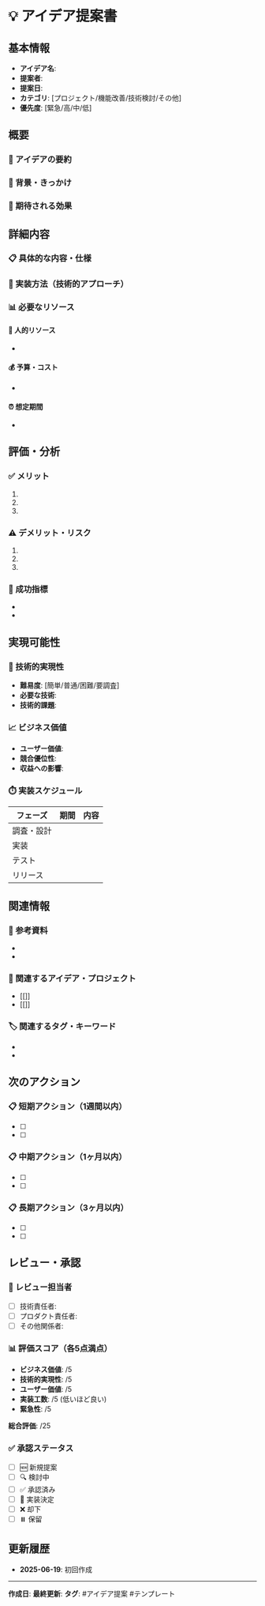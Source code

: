 # 💡 アイデア提案書

## 基本情報
- **アイデア名**: 
- **提案者**: 
- **提案日**: 
- **カテゴリ**: [プロジェクト/機能改善/技術検討/その他]
- **優先度**: [緊急/高/中/低]

## 概要

### 🎯 アイデアの要約


### 💭 背景・きっかけ


### 🚀 期待される効果


## 詳細内容

### 📋 具体的な内容・仕様


### 🔧 実装方法（技術的アプローチ）


### 📊 必要なリソース

#### 👥 人的リソース
- 

#### 💰 予算・コスト
- 

#### ⏰ 想定期間
- 

## 評価・分析

### ✅ メリット
1. 
2. 
3. 

### ⚠️ デメリット・リスク
1. 
2. 
3. 

### 🎯 成功指標
- 
- 

## 実現可能性

### 🔬 技術的実現性
- **難易度**: [簡単/普通/困難/要調査]
- **必要な技術**: 
- **技術的課題**: 

### 📈 ビジネス価値
- **ユーザー価値**: 
- **競合優位性**: 
- **収益への影響**: 

### ⏱️ 実装スケジュール
| フェーズ | 期間 | 内容 |
|---------|------|------|
| 調査・設計 | | |
| 実装 | | |
| テスト | | |
| リリース | | |

## 関連情報

### 🔗 参考資料
- 
- 

### 📝 関連するアイデア・プロジェクト
- [[]]
- [[]]

### 🏷️ 関連するタグ・キーワード
- 
- 

## 次のアクション

### 📋 短期アクション（1週間以内）
- [ ] 
- [ ] 

### 📋 中期アクション（1ヶ月以内）
- [ ] 
- [ ] 

### 📋 長期アクション（3ヶ月以内）
- [ ] 
- [ ] 

## レビュー・承認

### 👤 レビュー担当者
- [ ] 技術責任者: 
- [ ] プロダクト責任者: 
- [ ] その他関係者: 

### 📊 評価スコア（各5点満点）
- **ビジネス価値**: /5
- **技術的実現性**: /5  
- **ユーザー価値**: /5
- **実装工数**: /5 (低いほど良い)
- **緊急性**: /5

**総合評価**: /25

### ✅ 承認ステータス
- [ ] 🆕 新規提案
- [ ] 🔍 検討中
- [ ] ✅ 承認済み
- [ ] 🚧 実装決定
- [ ] ❌ 却下
- [ ] ⏸️ 保留

## 更新履歴
- **2025-06-19**: 初回作成

---

**作成日**: 
**最終更新**: 
**タグ**: #アイデア提案 #テンプレート